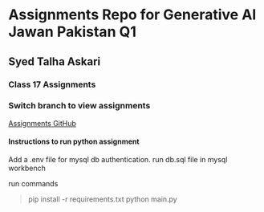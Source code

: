 # Assignments Repo for Generative AI Jawan Pakistan Q1
## Syed Talha Askari

### Class 17 Assignments

### Switch branch to view assignments

[Assignments GitHub](https://github.com/mdanish0320/teaching-class/blob/master/JP-BE-PY-batch-2/)

#### Instructions to run python assignment
Add a .env file for mysql db authentication.
run db.sql file in mysql workbench

run commands 
> pip install -r requirements.txt
> python main.py